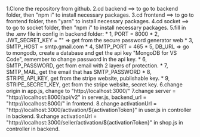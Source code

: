 1.Clone the repository from github. 
2.cd backend ==> to go to backend folder, then "npm i" to install necessary packages. 
3.cd frontend ==> to go to frontend folder, then "yarn" to install necessary packages. 
4.cd socket ==> to go to socket folder, then "npm i" to install necessary packages. 
5.fill in the .env file in config in backend folder: 
    * 1, PORT = 8000 
    * 2, JWT_SECRET_KEY = "" => get from the secure password generator web 
    * 3, SMTP_HOST = smtp.gmail.com 
    * 4, SMTP_PORT = 465 
    * 5, DB_URL => go to mongodb, create a database and get the api key "MongoDB for VS Code", remember to change password in the api key. 
    * 6, SMTP_PASSWORD, get from email with 2 layers of protection. 
    * 7, SMTP_MAIL, get the email that has SMTP_PASSWORD 
    * 8, STRIPE_API_KEY, get from the stripe website, publishable key. 
    * 9, STRIPE_SECRET_KEY, get from the stripe website, secret key.
6.change origin in app.js, change to "http://localhost:3000/" 
7.change server = "http://localhost:8000/api/v2" in server.js, backend_url = "http://localhost:8000/" in frontend. 
8.change activationUrl = "http://localhost:3000/activation/${activationToken}" in user.js in controller in backend. 
9.change activationUrl = "http://localhost:3000/seller/activation/${activationToken}" in shop.js in controller in backend. 
